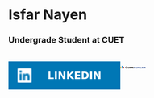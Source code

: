 # Isfar Nayen
### Undergrade Student at CUET

<br>
<div style="display:flex">
    <a href="https://www.linkedin.com/in/isfar-nayen-0ba8ba341/"><img src="assets/LINKEDIN.svg" heigth = 35px width = auto></a>
    <a href="https://codeforces.com/profile/Isfar_Nayen"><img src="assets/Codeforces.png" heigth = 35px width = "50"></a>
</div>
<br>